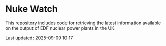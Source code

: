# Nuke Watch

This repository includes code for retrieving the latest information available on the output of EDF nuclear power plants in the UK.

Last updated: 2025-09-09 10:17